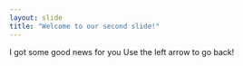 ```yaml
---
layout: slide
title: "Welcome to our second slide!"
---
```

I got some good news for you
Use the left arrow to go back!
